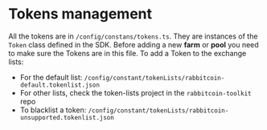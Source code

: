 # Tokens management

All the tokens are in `/config/constans/tokens.ts`. They are instances of the `Token` class defined in the SDK.
Before adding a new **farm** or **pool** you need to make sure the Tokens are in this file.
To add a Token to the exchange lists:

- For the default list: `/config/constant/tokenLists/rabbitcoin-default.tokenlist.json`
- For other lists, check the token-lists project in the `rabbitcoin-toolkit` repo
- To blacklist a token: `/config/constant/tokenLists/rabbitcoin-unsupported.tokenlist.json`
